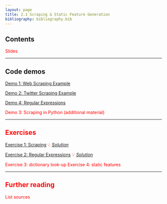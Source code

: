 ```yaml
---
layout: page
title: 2.1 Scraping & Static Feature Generation
bibliography: bibliography.bib
---
```


## Contents

<span style="color: red;">
Slides
</span>

***

## Code demos

[Demo 1: Web Scraping Example](demos/scraping_twitter.html)

[Demo 2: Twitter Scraping Example](demos/scraping_web.html)

[Demo 4: Regular Expressions](demos/regex.html)


<span style="color: red;">
Demo 3: Scraping in Python (additional material)

***

## Exercises

[Exercise 1: Scraping](exercises/scraping_task.ipynb)
💡 [*Solution*](exercises/scraping_solution.ipynb)

[Exercise 2: Regular Expressions](exercises/regex_task.ipynb)
💡 [*Solution*](exercises/regex_solution.ipynb)

<span style="color: red;">

Exercise 3: dictionary look-up
Exercise 4: static features
</span>

***

## Further reading

<span style="color: red;">
List sources
</span>
